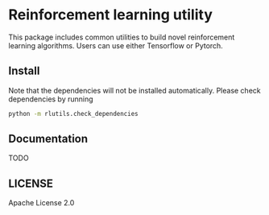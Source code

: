 # Reinforcement learning utility

This package includes common utilities to build novel reinforcement learning algorithms. Users can use either Tensorflow
or Pytorch.

## Install

Note that the dependencies will not be installed automatically. Please check dependencies by running

```bash
python -m rlutils.check_dependencies
```

## Documentation

TODO

## LICENSE

Apache License 2.0